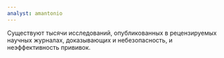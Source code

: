 ```yaml
---
analyst: amantonio
---
```


Существуют тысячи исследований, опубликованных в рецензируемых научных журналах, доказывающих и небезопасность, и неэффективность прививок.

